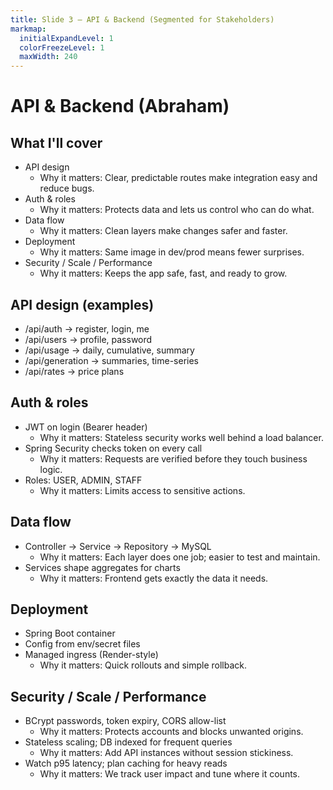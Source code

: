 ```yaml
---
title: Slide 3 — API & Backend (Segmented for Stakeholders)
markmap:
  initialExpandLevel: 1
  colorFreezeLevel: 1
  maxWidth: 240
---
```


# API & Backend (Abraham)
## What I'll cover
- API design
    - Why it matters: Clear, predictable routes make integration easy and reduce bugs.
- Auth & roles
    - Why it matters: Protects data and lets us control who can do what.
- Data flow
    - Why it matters: Clean layers make changes safer and faster.
- Deployment
    - Why it matters: Same image in dev/prod means fewer surprises.
- Security / Scale / Performance
    - Why it matters: Keeps the app safe, fast, and ready to grow.

## API design (examples)
- /api/auth → register, login, me
- /api/users → profile, password
- /api/usage → daily, cumulative, summary
- /api/generation → summaries, time-series
- /api/rates → price plans

## Auth & roles
- JWT on login (Bearer header)
    - Why it matters: Stateless security works well behind a load balancer.
- Spring Security checks token on every call
    - Why it matters: Requests are verified before they touch business logic.
- Roles: USER, ADMIN, STAFF
    - Why it matters: Limits access to sensitive actions.

## Data flow
- Controller → Service → Repository → MySQL
    - Why it matters: Each layer does one job; easier to test and maintain.
- Services shape aggregates for charts
    - Why it matters: Frontend gets exactly the data it needs.

## Deployment
- Spring Boot container
- Config from env/secret files
- Managed ingress (Render-style)
    - Why it matters: Quick rollouts and simple rollback.

## Security / Scale / Performance
- BCrypt passwords, token expiry, CORS allow-list
    - Why it matters: Protects accounts and blocks unwanted origins.
- Stateless scaling; DB indexed for frequent queries
    - Why it matters: Add API instances without session stickiness.
- Watch p95 latency; plan caching for heavy reads
    - Why it matters: We track user impact and tune where it counts.